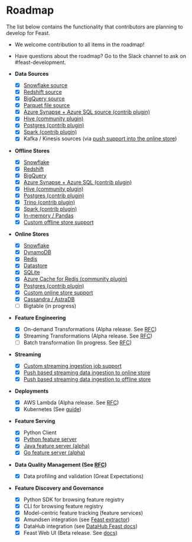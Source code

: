 # Roadmap

The list below contains the functionality that contributors are planning to develop for Feast.

* We welcome contribution to all items in the roadmap!
* Have questions about the roadmap? Go to the Slack channel to ask on #feast-development.

* **Data Sources**
  * [x] [Snowflake source](https://docs.feast.dev/reference/data-sources/snowflake)
  * [x] [Redshift source](https://docs.feast.dev/reference/data-sources/redshift)
  * [x] [BigQuery source](https://docs.feast.dev/reference/data-sources/bigquery)
  * [x] [Parquet file source](https://docs.feast.dev/reference/data-sources/file)
  * [x] [Azure Synapse + Azure SQL source (contrib plugin)](https://docs.feast.dev/reference/data-sources/mssql)
  * [x] [Hive (community plugin)](https://github.com/baineng/feast-hive)
  * [x] [Postgres (contrib plugin)](https://docs.feast.dev/reference/data-sources/postgres)
  * [x] [Spark (contrib plugin)](https://docs.feast.dev/reference/data-sources/spark)
  * [x] Kafka / Kinesis sources (via [push support into the online store](https://docs.feast.dev/reference/data-sources/push))
* **Offline Stores**
  * [x] [Snowflake](https://docs.feast.dev/reference/offline-stores/snowflake)
  * [x] [Redshift](https://docs.feast.dev/reference/offline-stores/redshift)
  * [x] [BigQuery](https://docs.feast.dev/reference/offline-stores/bigquery)
  * [x] [Azure Synapse + Azure SQL (contrib plugin)](https://docs.feast.dev/reference/offline-stores/mssql.md)
  * [x] [Hive (community plugin)](https://github.com/baineng/feast-hive)
  * [x] [Postgres (contrib plugin)](https://docs.feast.dev/reference/offline-stores/postgres)
  * [x] [Trino (contrib plugin)](https://github.com/Shopify/feast-trino)
  * [x] [Spark (contrib plugin)](https://docs.feast.dev/reference/offline-stores/spark)
  * [x] [In-memory / Pandas](https://docs.feast.dev/reference/offline-stores/file)
  * [x] [Custom offline store support](https://docs.feast.dev/how-to-guides/adding-a-new-offline-store)
* **Online Stores**
  * [x] [Snowflake](https://docs.feast.dev/reference/online-stores/snowflake)
  * [x] [DynamoDB](https://docs.feast.dev/reference/online-stores/dynamodb)
  * [x] [Redis](https://docs.feast.dev/reference/online-stores/redis)
  * [x] [Datastore](https://docs.feast.dev/reference/online-stores/datastore)
  * [x] [SQLite](https://docs.feast.dev/reference/online-stores/sqlite)
  * [x] [Azure Cache for Redis (community plugin)](https://github.com/Azure/feast-azure)
  * [x] [Postgres (contrib plugin)](https://docs.feast.dev/reference/online-stores/postgres)
  * [x] [Custom online store support](https://docs.feast.dev/how-to-guides/adding-support-for-a-new-online-store)
  * [x] [Cassandra / AstraDB](https://docs.feast.dev/reference/online-stores/cassandra)
  * [ ] Bigtable (in progress)
* **Feature Engineering**
  * [x] On-demand Transformations (Alpha release. See [RFC](https://docs.google.com/document/d/1lgfIw0Drc65LpaxbUu49RCeJgMew547meSJttnUqz7c/edit#))
  * [x] Streaming Transformations (Alpha release. See [RFC](https://docs.google.com/document/d/1UzEyETHUaGpn0ap4G82DHluiCj7zEbrQLkJJkKSv4e8/edit))
  * [ ] Batch transformation (In progress. See [RFC](https://docs.google.com/document/d/1964OkzuBljifDvkV-0fakp2uaijnVzdwWNGdz7Vz50A/edit))
* **Streaming**
  * [x] [Custom streaming ingestion job support](https://docs.feast.dev/how-to-guides/creating-a-custom-provider)
  * [x] [Push based streaming data ingestion to online store](https://docs.feast.dev/reference/data-sources/push)
  * [x] [Push based streaming data ingestion to offline store](https://docs.feast.dev/reference/data-sources/push)
* **Deployments**
  * [x] AWS Lambda (Alpha release. See [RFC](https://docs.google.com/document/d/1eZWKWzfBif66LDN32IajpaG-j82LSHCCOzY6R7Ax7MI/edit))
  * [x] Kubernetes (See [guide](https://docs.feast.dev/how-to-guides/running-feast-in-production#4.3.-java-based-feature-server-deployed-on-kubernetes))
* **Feature Serving**
  * [x] Python Client
  * [x] [Python feature server](https://docs.feast.dev/reference/feature-servers/python-feature-server)
  * [x] [Java feature server (alpha)](https://github.com/feast-dev/feast/blob/master/infra/charts/feast/README.md)
  * [x] [Go feature server (alpha)](https://docs.feast.dev/reference/feature-servers/go-feature-server)
* **Data Quality Management (See [RFC](https://docs.google.com/document/d/110F72d4NTv80p35wDSONxhhPBqWRwbZXG4f9mNEMd98/edit))**
  * [x] Data profiling and validation (Great Expectations)
* **Feature Discovery and Governance**
  * [x] Python SDK for browsing feature registry
  * [x] CLI for browsing feature registry
  * [x] Model-centric feature tracking (feature services)
  * [x] Amundsen integration (see [Feast extractor](https://github.com/amundsen-io/amundsen/blob/main/databuilder/databuilder/extractor/feast_extractor.py))
  * [x] DataHub integration (see [DataHub Feast docs](https://datahubproject.io/docs/generated/ingestion/sources/feast/))
  * [x] Feast Web UI (Beta release. See [docs](https://docs.feast.dev/reference/alpha-web-ui))
